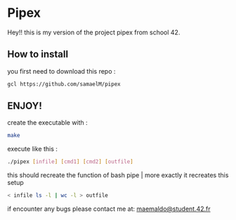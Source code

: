 # Pipex

Hey!! this is my version of the project pipex from school 42.

## How to install

you first need to download this repo :

```bash
gcl https://github.com/samaelM/pipex
```

## ENJOY!

create the executable with :

```bash
make
```

execute like this :

```bash
./pipex [infile] [cmd1] [cmd2] [outfile]
```

this should recreate the function of bash pipe | more exactly it recreates this setup

```bash
< infile ls -l | wc -l > outfile
```

if encounter any bugs please contact me at: maemaldo@student.42.fr
